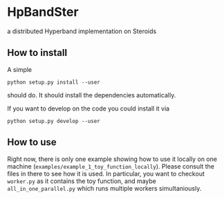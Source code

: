 # HpBandSter
a distributed Hyperband implementation on Steroids

## How to install

A simple
```
python setup.py install --user
```
should do. It should install the dependencies automatically.


If you want to develop on the code you could install it via

```
python setup.py develop --user
```


## How to use

Right now, there is only one example showing how to use it locally on one machine (`examples/example_1_toy_function_locally`).
Please consult the files in there to see how it is used. In particular, you want to checkout `worker.py` as it contains the toy function,
and maybe `all_in_one_parallel.py` which runs multiple workers simultaniously.
